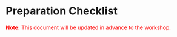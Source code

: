 # Preparation Checklist

<span style="color:red">**Note:** This document will be updated in advance to the workshop.</span>